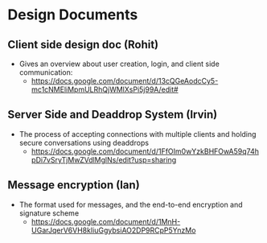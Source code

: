 # Design Documents  

## Client side design doc (Rohit)  
- Gives an overview about user creation, login, and client side communication:
  - https://docs.google.com/document/d/13cQGeAodcCy5-mc1cNMEliMpmULRhQjWMlXsPi5j99A/edit#
## Server Side and Deaddrop System (Irvin)  
- The process of accepting connections with multiple clients and holding secure conversations using deaddrops  
  - https://docs.google.com/document/d/1FfOIm0wYzkBHFOwA59q74hpDi7vSryTjMwZVdlMglNs/edit?usp=sharing  
## Message encryption (Ian)
- The format used for messages, and the end-to-end encryption and signature scheme
  - https://docs.google.com/document/d/1MnH-UGarJqerV6VH8kIiuGgybsiAO2DP9RCpP5YnzMo
